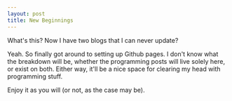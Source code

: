 ```yaml
---
layout: post
title: New Beginnings
---
```


What's this? Now I have two blogs that I can never update?

Yeah. So finally got around to setting up Github pages. I don't know what the breakdown will be, whether the programming posts will live solely here, or exist on both. Either way, it'll be a nice space for clearing my head with programming stuff.

Enjoy it as you will (or not, as the case may be).